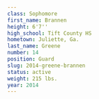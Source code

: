 ```yaml
---
class: Sophomore
first_name: Brannen
height: 6'7''
high_school: Tift County HS
hometown: Juliette, Ga.
last_name: Greene
number: 14
position: Guard
slug: 2014-greene-brannen
status: active
weight: 215 lbs.
year: 2014
---
```

